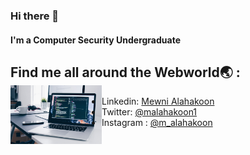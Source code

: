 ### Hi there 👋
#### I'm a Computer Security Undergraduate

## Find me all around the Webworld🌏 : <img src="https://github.com/Mewni/Mewni/blob/master/Images/christopher-gower-m_HRfLhgABo-unsplash.jpg" align="left" width="146" height="94">

* Linkedin: <a href="https://www.linkedin.com/in/mewni-alahakoon-0a7a48192/">Mewni Alahakoon</a>
* Twitter: <a href="https://twitter.com/MAlahakoon1">@malahakoon1</a>
* Instagram : <a href="https://www.instagram.com/m_alahakoon/?hl=en">@m_alahakoon</a>



<!--
**Mewni/Mewni** is a ✨ _special_ ✨ repository because its `README.md` (this file) appears on your GitHub profile.

Here are some ideas to get you started:

- 🔭 I’m currently working on ...
- 🌱 I’m currently learning ...
- 👯 I’m looking to collaborate on ...
- 🤔 I’m looking for help with ...
- 💬 Ask me about ...
- 📫 How to reach me: ...
- 😄 Pronouns: ...
- ⚡ Fun fact: ...
-->
